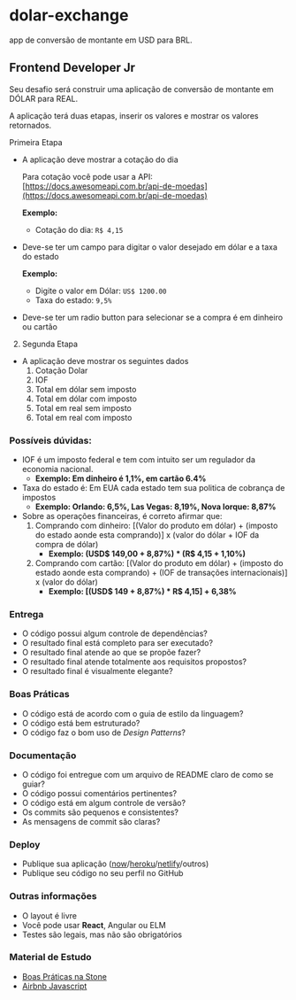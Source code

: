 # dolar-exchange
 app de conversão de montante em USD para BRL.

## Frontend Developer Jr 

Seu desafio será construir uma aplicação de conversão de montante em DÓLAR para REAL. 

A aplicação terá duas etapas, inserir os valores e mostrar os valores retornados.

Primeira Etapa

- A aplicação deve mostrar a cotação do dia

    Para cotação você pode usar a API: [https://docs.awesomeapi.com.br/api-de-moedas](https://docs.awesomeapi.com.br/api-de-moedas)

    **Exemplo:**

    - Cotação do dia: `R$ 4,15`
- Deve-se ter um campo para digitar o valor desejado em dólar e a taxa do estado

    **Exemplo:** 

    - Digite o valor em Dólar: `US$ 1200.00`
    - Taxa do estado: `9,5%`
- Deve-se ter um radio button para selecionar se a compra é em dinheiro ou cartão

2. Segunda Etapa

- A aplicação deve mostrar os seguintes dados
    1. Cotação Dolar
    2. IOF
    3. Total em dólar sem imposto
    4. Total em dólar com imposto
    5. Total em real sem imposto
    6. Total em real com imposto

### Possíveis dúvidas:

- IOF é um imposto federal e tem com intuito ser um regulador da economia nacional.
    - **Exemplo: Em dinheiro é 1,1%, em cartão 6.4%**
- Taxa do estado é: Em EUA cada estado tem sua politica de cobrança de impostos
    - **Exemplo: Orlando: 6,5%, Las Vegas: 8,19%, Nova Iorque: 8,87%**
- Sobre as operações financeiras, é correto afirmar que:
    1. Comprando com dinheiro: [(Valor do produto em dólar) + (imposto do estado aonde esta comprando)] x (valor do dólar + IOF da compra de dólar)
        - **Exemplo: (USD$ 149,00 + 8,87%) * (R$ 4,15 + 1,10%)**
    2. Comprando com cartão: [(Valor do produto em dólar) + (imposto do estado aonde esta comprando) + (IOF de transações internacionais)] x (valor do dólar)
        - **Exemplo: [(USD$ 149 + 8,87%) * R$ 4,15] + 6,38%**

### **Entrega**

- O código possui algum controle de dependências?
- O resultado final está completo para ser executado?
- O resultado final atende ao que se propõe fazer?
- O resultado final atende totalmente aos requisitos propostos?
- O resultado final é visualmente elegante?

### **Boas Práticas**

- O código está de acordo com o guia de estilo da linguagem?
- O código está bem estruturado?
- O código faz o bom uso de *Design Patterns*?

### **Documentação**

- O código foi entregue com um arquivo de README claro de como se guiar?
- O código possui comentários pertinentes?
- O código está em algum controle de versão?
- Os commits são pequenos e consistentes?
- As mensagens de commit são claras?

### Deploy

- Publique sua aplicação ([now](https://zeit.co/)/[heroku](https://www.heroku.com)/[netlify](https://www.netlify.com)/outros)
- Publique seu código no seu perfil no GitHub

### **Outras informações**

- O layout é livre
- Você pode usar **React**, Angular ou ELM
- Testes são legais, mas não são obrigatórios

### **Material de Estudo**

- [Boas Práticas na Stone](https://github.com/stone-payments/stoneco-best-practices/blob/master/README_pt.md)
- [Airbnb Javascript](https://github.com/airbnb/javascript)
